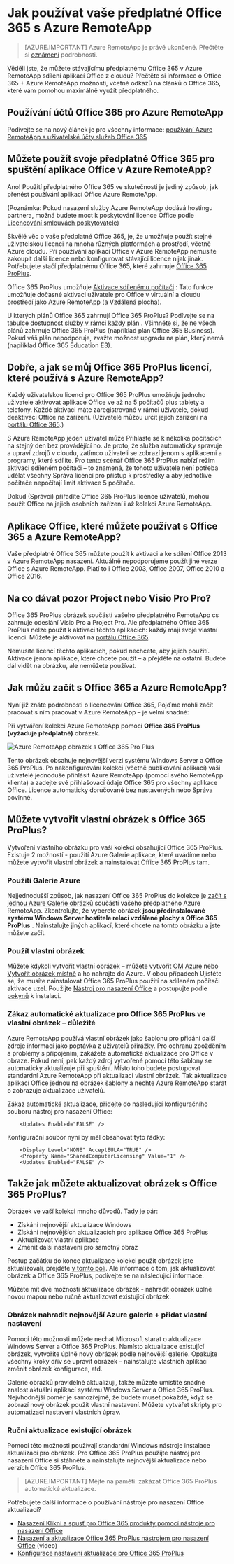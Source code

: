 
<properties 
    pageTitle="Jak používat vaše předplatné Office 365 s Azure RemoteApp | Microsoft Azure"
    description="Zjistěte, jak můžete předplatné Office 365 v Azure RemoteApp sdílení aplikace Office."
    services="remoteapp"
    documentationCenter="" 
    authors="piotrci" 
    manager="mbaldwin" />

<tags 
    ms.service="remoteapp" 
    ms.workload="compute" 
    ms.tgt_pltfrm="na" 
    ms.devlang="na" 
    ms.topic="article" 
    ms.date="08/15/2016" 
    ms.author="elizapo" />



# <a name="how-to-use-your-office-365-subscription-with-azure-remoteapp"></a>Jak používat vaše předplatné Office 365 s Azure RemoteApp

> [AZURE.IMPORTANT]
> Azure RemoteApp je právě ukončené. Přečtěte si [oznámení](https://go.microsoft.com/fwlink/?linkid=821148) podrobnosti.

Věděli jste, že můžete stávajícímu předplatnému Office 365 v Azure RemoteApp sdílení aplikací Office z cloudu? Přečtěte si informace o Office 365 + Azure RemoteApp možnosti, včetně odkazů na článků o Office 365, které vám pomohou maximálně využít předplatného.

## <a name="how-do-i-use-office-365-accounts-for-azure-remoteapp"></a>Používání účtů Office 365 pro Azure RemoteApp
Podívejte se na nový článek je pro všechny informace: [používání Azure RemoteApp s uživatelské účty služeb Office 365](remoteapp-o365user.md)

## <a name="can-i-use-my-office-365-subscription-to-run-office-applications-in-azure-remoteapp"></a>Můžete použít svoje předplatné Office 365 pro spuštění aplikace Office v Azure RemoteApp?

Ano! Použití předplatného Office 365 ve skutečnosti je jediný způsob, jak přenést používání aplikací Office Azure RemoteApp.

(Poznámka: Pokud nasazení služby Azure RemoteApp dodává hostingu partnera, možná budete moct k poskytování licence Office podle [Licencování smlouvách poskytovatele](http://www.microsoft.com/en-us/Licensing/licensing-programs/spla-program.aspx))


Skvělé věc o vaše předplatné Office 365, je, že umožňuje použít stejné uživatelskou licenci na mnoha různých platformách a prostředí, včetně Azure cloudu. Při používání aplikací Office v Azure RemoteApp nemusíte zakoupit další licence nebo konfigurovat stávající licence nijak jinak. Potřebujete stačí předplatnému Office 365, které zahrnuje [Office 365 ProPlus](https://technet.microsoft.com/library/Gg702619.aspx).

Office 365 ProPlus umožňuje [Aktivace sdílenému počítači](https://technet.microsoft.com/library/Dn782860.aspx) : Tato funkce umožňuje dočasné aktivaci uživatele pro Office v virtuální a cloudu prostředí jako Azure RemoteApp (a Vzdálená plocha).

U kterých plánů Office 365 zahrnují Office 365 ProPlus? Podívejte se na tabulce [dostupnost služby v rámci každý plán](https://technet.microsoft.com/library/office-365-plan-options.aspx) . Všimněte si, že ne všech plánů zahrnuje Office 365 ProPlus (například plán Office 365 Business). Pokud váš plán nepodporuje, zvažte možnost upgradu na plán, který nemá (například Office 365 Education E3).

## <a name="ok-so-how-are-my-office-365-proplus-licenses-used-with-azure-remoteapp"></a>Dobře, a jak se můj Office 365 ProPlus licencí, které používá s Azure RemoteApp?

Každý uživatelskou licenci pro Office 365 ProPlus umožňuje jednoho uživatele aktivovat aplikace Office ve až na 5 počítačů plus tablety a telefony. Každé aktivaci máte zaregistrované v rámci uživatele, dokud deaktivaci Office na zařízení. (Uživatelé můžou určit jejich zařízení na [portálu Office 365](https://portal.office365.com/).)

S Azure RemoteApp jeden uživatel může Přihlaste se k několika počítačích na stejný den bez provádějící ho. Je proto, že služba automaticky spravuje a upraví zdrojů v cloudu, zatímco uživateli se zobrazí jenom s aplikacemi a programy, které sdílíte. Pro tento scénář Office 365 ProPlus nabízí režim aktivaci sdíleném počítači – to znamená, že tohoto uživatele není potřeba udělat všechny Správa licencí pro přístup k prostředky a aby jednotlivé počítače nepočítají limit aktivace 5 počítače.

Dokud (Správci) přiřadíte Office 365 ProPlus licence uživatelů, mohou použít Office na jejich osobních zařízení i až kolekci Azure RemoteApp.

## <a name="which-office-applications-can-i-use-with-office-365-and-azure-remoteapp"></a>Aplikace Office, které můžete používat s Office 365 a Azure RemoteApp?

Vaše předplatné Office 365 můžete použít k aktivaci a ke sdílení Office 2013 v Azure RemoteApp nasazení. Aktuálně nepodporujeme použít jiné verze Office s Azure RemoteApp. Platí to i Office 2003, Office 2007, Office 2010 a Office 2016.

## <a name="what-about-visio-pro-or-project-pro"></a>Na co dávat pozor Project nebo Visio Pro Pro?

Office 365 ProPlus obrázek součástí vašeho předplatného RemoteApp cs zahrnuje odeslání Visio Pro a Project Pro. Ale předplatného Office 365 ProPlus nelze použít k aktivaci těchto aplikacích: každý mají svoje vlastní licenci. Můžete je aktivovat na [portálu Office 365](https://portal.office365.com/). 

Nemusíte licencí těchto aplikacích, pokud nechcete, aby jejich použití. Aktivace jenom aplikace, které chcete použít – a přejděte na ostatní. Budete dál vidět na obrázku, ale nemůžete používat. 

## <a name="how-do-i-get-started-with-office-365-and-azure-remoteapp"></a>Jak můžu začít s Office 365 a Azure RemoteApp?

Nyní již znáte podrobnosti o licencování Office 365, Pojďme mohli začít pracovat s ním pracovat v Azure RemoteApp – je velmi snadné:

Při vytváření kolekci Azure RemoteApp pomocí **Office 365 ProPlus (vyžaduje předplatné)** obrázek.

![Azure RemoteApp obrázek s Office 365 Pro Plus](./media/remoteapp-officesubscription/remoteapp-officeimage.png)


Tento obrázek obsahuje nejnovější verzi systému Windows Server a Office 365 ProPlus. Po nakonfigurování kolekci (včetně publikování aplikací) vaši uživatelé jednoduše přihlásit Azure RemoteApp (pomocí svého RemoteApp klienta) a zadejte své přihlašovací údaje Office 365 pro všechny aplikace Office. Licence automaticky doručované bez nastavených nebo Správa povinné.

## <a name="can-i-create-a-custom-image-with-office-365-proplus"></a>Můžete vytvořit vlastní obrázek s Office 365 ProPlus?

Vytvoření vlastního obrázku pro vaší kolekci obsahující Office 365 ProPlus. Existuje 2 možností - použití Azure Galerie aplikace, které uvádíme nebo můžete vytvořit vlastní obrázek a nainstalovat Office 365 ProPlus tam.

### <a name="use-the-azure-gallery-image"></a>Použití Galerie Azure

Nejjednodušší způsob, jak nasazení Office 365 ProPlus do kolekce je [začít s jednou Azure Galerie obrázků](remoteapp-image-on-azurevm.md) součástí vašeho předplatného Azure RemoteApp. Zkontrolujte, že vyberete obrázek **jsou předinstalované systému Windows Server hostitele relací vzdálené plochy s Office 365 ProPlus** . Nainstalujte jiných aplikací, které chcete na tomto obrázku a jste můžete začít.

### <a name="use-a-custom-image"></a>Použít vlastní obrázek

Můžete kdykoli vytvořit vlastní obrázek – můžete vytvořit [OM Azure](remoteapp-image-on-azurevm.md) nebo [Vytvořit obrázek místně](remoteapp-create-custom-image.md) a ho nahrajte do Azure. V obou případech Ujistěte se, že musíte nainstalovat Office 365 ProPlus použití na sdíleném počítači aktivace uzel. Použijte [Nástroj pro nasazení Office](http://blogs.technet.com/b/odsupport/archive/2014/07/11/using-the-office-deployment-tool.aspx) a postupujte podle [pokynů](https://technet.microsoft.com/library/Dn782858.aspx) k instalaci.  

### <a name="disable-automatic-updates-for-office-365-proplus-in-your-custom-image---important"></a>Zákaz automatické aktualizace pro Office 365 ProPlus ve vlastní obrázek – důležité

Azure RemoteApp používá vlastní obrázek jako šablonu pro přidání další zdroje informací jako poptávka z uživatelů přirážky. Pro ochranu zpožděním a problémy s připojením, zakážete automatické aktualizace pro Office v obraze. Pokud není, pak každý zdroj vytvořené pomocí této šablony se automaticky aktualizuje při spuštění. Místo toho budete postupovat standardní Azure RemoteApp při aktualizaci vlastní obrázek. Tak aktualizace aplikací Office jednou na obrázek šablony a nechte Azure RemoteApp starat o zobrazuje aktualizace uživatelů.

Zákaz automatické aktualizace, přidejte do následující konfiguračního souboru nástroj pro nasazení Office:

        <Updates Enabled="FALSE" />

Konfigurační soubor nyní by měl obsahovat tyto řádky:
    
        <Display Level="NONE" AcceptEULA="TRUE" />
        <Property Name="SharedComputerLicensing" Value="1" />
        <Updates Enabled="FALSE" />

## <a name="so-how-can-i-update-an-image-with-office-365-proplus"></a>Takže jak můžete aktualizovat obrázek s Office 365 ProPlus?

Obrázek ve vaší kolekci mnoho důvodů. Tady je pár:

- Získání nejnovější aktualizace Windows 
- Získání nejnovějších aktualizacích pro aplikace Office 365 ProPlus
- Aktualizovat vlastní aplikace
- Změnit další nastavení pro samotný obraz

Postup začátku do konce aktualizace kolekci použít obrázek jste aktualizovali, přejděte [v tomto poli](remoteapp-update.md). Ale informace o tom, jak aktualizovat obrázek a Office 365 ProPlus, podívejte se na následující informace.

Můžete mít dvě možnosti aktualizace obrázek - nahradit obrázek úplně novou mapou nebo ručně aktualizovat existující obrázek.

### <a name="replace-your-image-with-the-latest-azure-gallery-image--add-customizations"></a>Obrázek nahradit nejnovější Azure galerie + přidat vlastní nastavení
Pomocí této možnosti můžete nechat Microsoft starat o aktualizace Windows Server a Office 365 ProPlus. Namísto aktualizace existující obrázek, vytvoříte úplně nový obrázek podle nejnovější galerie. Opakujte všechny kroky dřív se upravit obrázek – nainstalujte vlastních aplikací změnit obrázek konfigurace, atd.

Galerie obrázků pravidelně aktualizují, takže můžete umístíte snadné znalost aktuální aplikací systému Windows Server a Office 365 ProPlus. Nejvhodnější poměr je samozřejmě, že budete muset pokaždé, když se zobrazí nový obrázek použít vlastní nastavení. Můžete vytvářet skripty pro automatizaci nastavení vlastních úprav.

### <a name="manually-update-your-existing-image"></a>Ruční aktualizace existující obrázek

Pomocí této možnosti používají standardní Windows nástroje instalace aktualizací pro obrázek. Pro Office 365 ProPlus použijte nástroj pro nasazení Office si stáhněte a nainstalujte nejnovější aktualizace nebo verzích Office 365 ProPlus.

> [AZURE.IMPORTANT] Mějte na paměti: zakázat Office 365 ProPlus automatické aktualizace.

Potřebujete další informace o používání nástroje pro nasazení Office aktualizací?

- [Nasazení Klikni a spusť pro Office 365 produkty pomocí nástroje pro nasazení Office](https://technet.microsoft.com/library/JJ219423.aspx)
- [Nasazení a aktualizace Office 365 ProPlus nástrojem pro nasazení Office](https://channel9.msdn.com/Events/Ignite/2015/BRK3168) (video)
- [Konfigurace nastavení aktualizace pro Office 365 ProPlus](https://technet.microsoft.com/library/dn761708.aspx)
